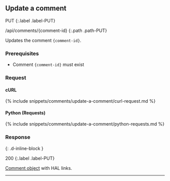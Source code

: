 ## Update a comment

PUT
{:.label .label-PUT}

/api/comments/{comment-id}
{:.path .path-PUT}

Updates the comment `{comment-id}`.

### Prerequisites

- Comment `{comment-id}` must exist

### Request

#### cURL

{% include snippets/comments/update-a-comment/curl-request.md %}

#### Python (Requests)

{% include snippets/comments/update-a-comment/python-requests.md %}

### Response
{: .d-inline-block }

200
{:.label .label-PUT}

[Comment object](#comment-object) with HAL links.

---

